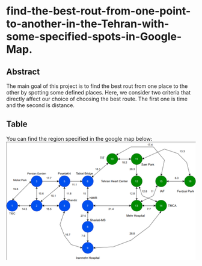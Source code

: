 # find-the-best-rout-from-one-point-to-another-in-the-Tehran-with-some-specified-spots-in-Google-Map.

## Abstract
The main goal of this project is to find the best rout from one place to the other by spotting some defined places.
Here, we consider two criteria that directly affect our choice of choosing the best route. The first one is time and the second is distance.

## Table
You can find the region specified in the google map below: 
![gg](https://github.com/vassef/find-the-best-rout-from-one-point-to-another-in-the-Tehran-with-some-specified-spots-in-Google-Map./blob/f83e7ad33bbcf7dad74aa63940e3508b80ee4253/graph_representation.png)
